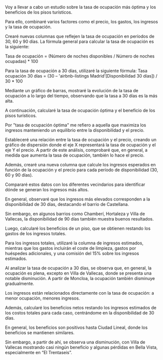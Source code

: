 Voy a llevar a cabo un estudio sobre la tasa de ocupación más óptima y los beneficios de los pisos turísticos. 

Para ello, combinaré varios factores como el precio, los gastos, los ingresos y la tasa de ocupación.

Crearé nuevas columnas que reflejen la tasa de ocupación en períodos de 30, 60 y 90 días. 
La fórmula general para calcular la tasa de ocupación es la siguiente:

Tasa de ocupación = (Número de noches disponibles / Número de noches ocupadas) * 100

Para la tasa de ocupación a 30 días, utilizaré la siguiente fórmula:
Tasa ocupación 30 días = (30 – 'airbnb-listings Madrid'[Disponibilidad 30 días]) / 30 * 100

Mediante un gráfico de barras, 
mostraré la evolución de la tasa de ocupación a lo largo del tiempo, observando que la tasa a 30 días es la más alta.

A continuación, calcularé la tasa de ocupación óptima y el beneficio de los pisos turísticos. 

Por "tasa de ocupación óptima" me refiero a aquella que maximiza los ingresos manteniendo un equilibrio entre la disponibilidad y el precio.

Estableceré una relación entre la tasa de ocupación y el precio, creando un gráfico de dispersión donde el eje X representará la tasa de ocupación y el eje Y el precio. 
A partir de este análisis, comprobaré que, en general, a medida que aumenta la tasa de ocupación, también lo hace el precio.

Además, crearé una nueva columna que calcule los ingresos esperados en función de la ocupación y el precio para cada período de disponibilidad (30, 60 y 90 días). 

Compararé estos datos con los diferentes vecindarios para identificar dónde se generan los ingresos más altos.

En general, observaré que los ingresos más elevados corresponden a la disponibilidad de 30 días, destacando el barrio de Castellana. 

Sin embargo, en algunos barrios como Chamberí, Hortaleza y Villa de Vallecas, la disponibilidad de 90 días también muestra buenos resultados.

Luego, calcularé los beneficios de un piso, que se obtienen restando los gastos de los ingresos totales. 

Para los ingresos totales, utilizaré la columna de ingresos estimados, mientras que los gastos incluirán el coste de limpieza, gastos por huéspedes adicionales,
y una comisión del 15% sobre los ingresos estimados.

Al analizar la tasa de ocupación a 30 días, se observa que, en general, la ocupación es plena, excepto en Villa de Vallecas, donde se presenta una notable disminución. 
A partir de Moncloa, la ocupación también disminuye gradualmente.

Los ingresos están relacionados directamente con la tasa de ocupación: a menor ocupación, menores ingresos.

Además, calcularé los beneficios netos restando los ingresos estimados de los costos totales para cada caso, centrándome en la disponibilidad de 30 días. 

En general, los beneficios son positivos hasta Ciudad Lineal, donde los beneficios se mantienen similares. 

Sin embargo, a partir de ahí, se observa una disminución, con Villa de Vallecas mostrando casi ningún beneficio y algunas pérdidas en Bella Vista, especialmente en “El Trentaseis”.

